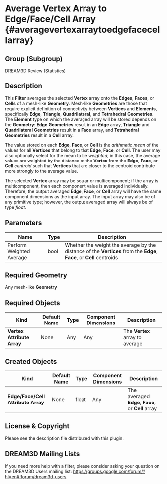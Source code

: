 Average Vertex Array to Edge/Face/Cell Array {#averagevertexarraytoedgefacecellarray}
=============

## Group (Subgroup) ##

DREAM3D Review (Statistics)

## Description ##

This **Filter** averages the selected **Vertex** array onto the **Edges**, **Faces**, or **Cells** of a mesh-like **Geometry**.  Mesh-like **Geometries** are those that require explicit definition of connectivity between **Vertices** and **Elements**, specifically **Edge**, **Triangle**, **Quadrilateral**, and **Tetrahedral** **Geometries**.  The **Element** type on which the averaged array will be stored depends on the **Geometry**: **Edge** **Geometries** result in an **Edge** array, **Triangle** and **Quadrilateral** **Geometries** result in a **Face** array, and **Tetrahedral** **Geometries** result in a **Cell** array.  

The value stored on each **Edge**, **Face**, or **Cell** is the _arithmetic mean_ of the values for all **Vertices** that belong to that **Edge**, **Face**, or **Cell**.  The user may also optionally select for the mean to be _weighted_; in this case, the average values are weighted by the distance of the **Vertex** from the **Edge**, **Face**, or **Cell** _centroid_ such that **Vertices** that are closer to the centroid contribute more strongly to the average value.

The selected **Vertex** array may be scalar or multicomponent; if the array is multicomponent, then each component value is averaged individually.  Therefore, the output averaged **Edge**, **Face**, or **Cell** array will have the same component dimensions as the input array.  The input array may also be of any primitive type; however, the output averaged array will always be of type _float_.

## Parameters ##

| Name | Type | Description |
|------|------|-------------|
| Perform Weighted Average | bool | Whether the weight the average by the distance of the **Vertices** from the **Edge**, **Face**, or **Cell** centroids |

## Required Geometry ###

Any mesh-like **Geometry**

## Required Objects ##

| Kind | Default Name | Type | Component Dimensions | Description |
|------|--------------|------|----------------------|-------------|
| **Vertex Attribute Array** | None | Any | Any | The **Vertex** array to average |

## Created Objects ##

| Kind | Default Name | Type | Component Dimensions | Description |
|------|--------------|------|----------------------|-------------|
| **Edge/Face/Cell Attribute Array** | None | float | Any | The averaged **Edge**, **Face**, or **Cell** array |

## License & Copyright ##

Please see the description file distributed with this plugin.

## DREAM3D Mailing Lists ##

If you need more help with a filter, please consider asking your question on the DREAM3D Users mailing list:
https://groups.google.com/forum/?hl=en#!forum/dream3d-users

